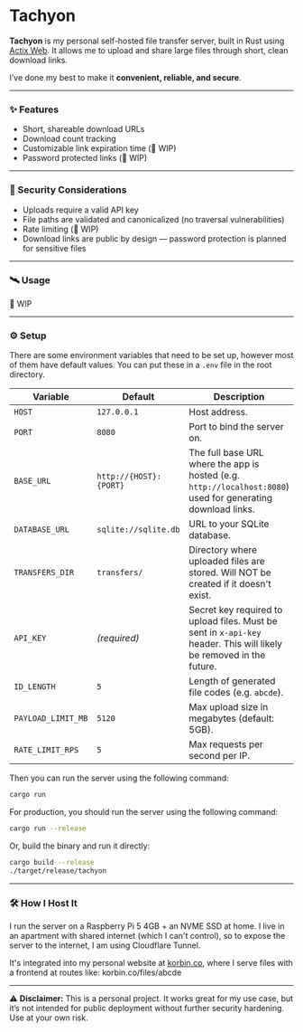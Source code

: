 # Tachyon

**Tachyon** is my personal self-hosted file transfer server, built in Rust using [Actix Web](https://actix.rs/). It allows me to upload and share large files through short, clean download links.

I’ve done my best to make it **convenient, reliable, and secure**.

---

### ✨ Features

- Short, shareable download URLs
- Download count tracking
- Customizable link expiration time (🚧 WIP)
- Password protected links (🚧 WIP)

---

### 🔐 Security Considerations

- Uploads require a valid API key
- File paths are validated and canonicalized (no traversal vulnerabilities)
- Rate limiting (🚧 WIP)
- Download links are public by design — password protection is planned for sensitive files

---

### 🛰️ Usage

🚧 WIP

---

### ⚙️ Setup

There are some environment variables that need to be set up, however most of them have default values. You can put these in a `.env` file in the root directory.

| Variable           | Default             | Description |
|--------------------|---------------------|-------------|
| `HOST`             | `127.0.0.1`          | Host address. |
| `PORT`             | `8080`               | Port to bind the server on. |
| `BASE_URL`         | `http://{HOST}:{PORT}`        | The full base URL where the app is hosted (e.g. `http://localhost:8080`) used for generating download links. |
| `DATABASE_URL`     | `sqlite://sqlite.db` | URL to your SQLite database. |
| `TRANSFERS_DIR`    | `transfers/`         | Directory where uploaded files are stored. Will NOT be created if it doesn't exist. |
| `API_KEY`          | _(required)_         | Secret key required to upload files. Must be sent in `x-api-key` header. This will likely be removed in the future. |
| `ID_LENGTH`        | `5`                  | Length of generated file codes (e.g. `abcde`). |
| `PAYLOAD_LIMIT_MB` | `5120`               | Max upload size in megabytes (default: 5GB). |
| `RATE_LIMIT_RPS`   | `5`                  | Max requests per second per IP. |

Then you can run the server using the following command:

```bash
cargo run
```

For production, you should run the server using the following command:

```bash
cargo run --release
```

Or, build the binary and run it directly:

```bash
cargo build --release
./target/release/tachyon
```

---

### 🛠️ How I Host It

I run the server on a Raspberry Pi 5 4GB + an NVME SSD at home. I live in an apartment with shared internet (which I can't control), so to expose the server to the internet, I am using Cloudflare Tunnel.

It's integrated into my personal website at [korbin.co](https://korbin.co), where I serve files with a frontend at routes like:
korbin.co/files/abcde

---

⚠️ **Disclaimer:** This is a personal project. It works great for my use case, but it’s not intended for public deployment without further security hardening. Use at your own risk.
